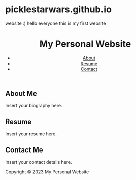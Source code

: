 # picklestarwars.github.io
website :)
hello everyone this is my first website
<!DOCTYPE html>
<html>
<head>
	<title>My Personal Website</title>
	<meta charset="UTF-8">
	<meta name="viewport" content="width=device-width, initial-scale=1.0">
	<link rel="stylesheet" href="style.css">
</head>
<body>
	<header>
		<h1>My Personal Website</h1>
		<nav>
			<ul>
				<li><a href="#about">About</a></li>
				<li><a href="#resume">Resume</a></li>
				<li><a href="#contact">Contact</a></li>
			</ul>
		</nav>
	</header>
	<main>
		<section id="about">
			<h2>About Me</h2>
			<p>Insert your biography here.</p>
		</section>
		<section id="resume">
			<h2>Resume</h2>
			<p>Insert your resume here.</p>
		</section>
		<section id="contact">
			<h2>Contact Me</h2>
			<p>Insert your contact details here.</p>
		</section>
	</main>
	<footer>
		<p>Copyright © 2023 My Personal Website</p>
	</footer>
</body>
</html>
